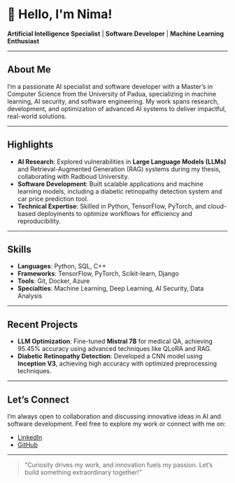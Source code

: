 # 👋 Hello, I'm Nima!

**Artificial Intelligence Specialist** | **Software Developer** | **Machine Learning Enthusiast**

---

## About Me
I’m a passionate AI specialist and software developer with a Master’s in Computer Science from the University of Padua, specializing in machine learning, AI security, and software engineering. My work spans research, development, and optimization of advanced AI systems to deliver impactful, real-world solutions.

---

## Highlights
- **AI Research**: Explored vulnerabilities in **Large Language Models (LLMs)** and Retrieval-Augmented Generation (RAG) systems during my thesis, collaborating with Radboud University.
- **Software Development**: Built scalable applications and machine learning models, including a diabetic retinopathy detection system and car price prediction tool.
- **Technical Expertise**: Skilled in Python, TensorFlow, PyTorch, and cloud-based deployments to optimize workflows for efficiency and reproducibility.

---

## Skills
- **Languages**: Python, SQL, C++
- **Frameworks**: TensorFlow, PyTorch, Scikit-learn, Django
- **Tools**: Git, Docker, Azure
- **Specialties**: Machine Learning, Deep Learning, AI Security, Data Analysis

---

## Recent Projects
- **LLM Optimization**: Fine-tuned **Mistral 7B** for medical QA, achieving 95.45% accuracy using advanced techniques like QLoRA and RAG.
- **Diabetic Retinopathy Detection**: Developed a CNN model using **Inception V3**, achieving high accuracy with optimized preprocessing techniques.

---

## Let’s Connect
I’m always open to collaboration and discussing innovative ideas in AI and software development. Feel free to explore my work or connect with me on:

- [LinkedIn](https://linkedin.com/in/nima-daryabar)
- [GitHub](https://github.com/nimad70)

---

> “Curiosity drives my work, and innovation fuels my passion. Let’s build something extraordinary together!”





<!--- <h1 align="center">👋 Hello, I'm Nima!</h1>

<p align="center">
  <em>Artificial Intelligence Specialist | Software Developer | Machine Learning Enthusiast</em>
</p>

---

### 👨‍💻 About Me
I am an **Artificial Intelligence Specialist** and **Software Developer** with a passion for innovation, solving complex challenges, and building impactful solutions. With a solid academic background and hands-on experience, I bring a unique blend of research and development skills to the world of AI and software engineering.

---

### 🌟 Highlights About Me
- 🎓 **Master’s in Computer Science** (University of Padua): My thesis focused on uncovering vulnerabilities in **Large Language Models (LLMs)** through poisoned vector databases in **Retrieval-Augmented Generation (RAG)** systems.
- 🔬 **AI Researcher**: Investigated AI security, backdoor attacks, and data poisoning during my internship at Radboud University.
- 💻 **Software Developer**: Built full-stack applications and machine learning models that drive real-world results, including a second-hand car price prediction system and diabetic retinopathy detection.

---

### 🌟 Areas of Interest
- **Machine Learning & Deep Learning**: Crafting intelligent models for real-world applications.
- **Large Language Models (LLMs)**: Enhancing language-based AI systems with optimized performance.
- **AI & LLM Vulnerabilities**: Pioneering secure and robust AI systems.
- **Data-Driven Application Development**: Harnessing insights to build impactful software solutions.
- **Software Development**: Delivering scalable, efficient, and user-friendly applications.

---

### 🛠️ Skills & Technologies

#### **Programming Languages**
<p>
  <img src="https://img.shields.io/badge/Python-ffffff?style=for-the-badge&logo=python&logoColor=3776AB" alt="Python">
  <img src="https://img.shields.io/badge/C++-ffffff?style=for-the-badge&logo=cplusplus&logoColor=00599C" alt="C++">
  <img src="https://img.shields.io/badge/SQL-ffffff?style=for-the-badge&logo=mysql&logoColor=4479A1" alt="SQL">
</p>

#### **Frameworks & Libraries**
<p>
  <img src="https://img.shields.io/badge/TensorFlow-ffffff?style=for-the-badge&logo=tensorflow&logoColor=FF6F00" alt="TensorFlow">
  <img src="https://img.shields.io/badge/PyTorch-ffffff?style=for-the-badge&logo=pytorch&logoColor=EE4C2C" alt="PyTorch">
  <img src="https://img.shields.io/badge/Scikit--learn-ffffff?style=for-the-badge&logo=scikit-learn&logoColor=F7931E" alt="Scikit-learn">
  <img src="https://img.shields.io/badge/Keras-ffffff?style=for-the-badge&logo=keras&logoColor=D00000" alt="Keras">
</p>

#### **Tools & Technologies**
<p>
  <img src="https://img.shields.io/badge/Git-ffffff?style=for-the-badge&logo=git&logoColor=F05032" alt="Git">
  <img src="https://img.shields.io/badge/Docker-ffffff?style=for-the-badge&logo=docker&logoColor=2496ED" alt="Docker">
  <img src="https://img.shields.io/badge/LaTeX-ffffff?style=for-the-badge&logo=latex&logoColor=008080" alt="LaTeX">
  <img src="https://img.shields.io/badge/Azure-ffffff?style=for-the-badge&logo=microsoft-azure&logoColor=0078D4" alt="Azure">
</p>

#### **Data Analysis**
<p>
  <img src="https://img.shields.io/badge/Pandas-ffffff?style=for-the-badge&logo=pandas&logoColor=150458" alt="Pandas">
  <img src="https://img.shields.io/badge/NumPy-ffffff?style=for-the-badge&logo=numpy&logoColor=013243" alt="NumPy">
  <img src="https://img.shields.io/badge/MATLAB-ffffff?style=for-the-badge&logo=Mathworks&logoColor=0076A8" alt="MATLAB">
</p>

---

### 🚀 Recent Projects
- **Diabetic Retinopathy Detection**: Developed a CNN-based model using **Inception V3** to classify the severity of diabetic retinopathy, achieving high accuracy through advanced preprocessing techniques.
- **LLM Optimization in Healthcare**: Fine-tuned **Mistral 7B** to improve question-answering systems in the medical domain, ensuring more accurate and relevant responses.

---

### 🤝 Let’s Connect!
I’m always excited to collaborate on innovative projects or discuss emerging trends in AI and software development. Feel free to reach out or explore my work:
<p align="center">
  <a href="https://linkedin.com/in/nima-daryabar" target="_blank"><strong>LinkedIn</strong></a> | 
  <a href="https://github.com/nimad70" target="_blank"><strong>GitHub</strong></a>
</p>
<!-- - **[LinkedIn](https://linkedin.com/in/nima-daryabar)**
- **[GitHub](https://github.com/nimad70)**

---

<p align="center"><em>"Curiosity drives my work, and innovation fuels my passion. Let's build something extraordinary together!"</em></p>
--->




<!---<h1 align="center">👋 Hello, I'm Nima!</h1>

<p align="center">
  <em>Artificial Intelligence Specialist | Software Developer | Machine Learning Enthusiast</em>
</p>

---

### 👨‍💻 About Me
I am an **AI enthusiast** and **Software Developer** passionate about tackling complex challenges through code and innovation. With a Master’s degree in Computer Science from the **University of Padua**, I’ve specialized in **AI security** and **machine learning**. My research focused on uncovering vulnerabilities in Large Language Models (LLMs) through poisoned vector databases in Retrieval-Augmented Generation (RAG)--based systems. Beyond research, I’ve worked on impactful projects across machine learning, data analysis, and full-stack development, always striving to blend creativity with cutting-edge technology.

---

<p align="center">
  <img src="me.webp" alt="Nima immersed in AI work" width="600">
</p>

<p align="center">
  <em>That's me in my natural habitat: surrounded by neural networks, Python, and a big cup of coffee! ☕</em>
</p>

---

### 🌟 Professional Interests
- **Machine Learning & Deep Learning**: Crafting models that drive intelligent solutions.
- **Large Language Models**: Enhancing language-based systems to deliver powerful, contextual responses.
- **AI & LLM Vulnerabilities**: Ensuring secure and robust AI systems by addressing critical vulnerabilities.
- **Data-Driven Application Development**: Building impactful applications powered by actionable insights.
- **Software Development**: Developing scalable and efficient software solutions that meet diverse user needs.

---

### 🛠️ Skills & Technologies

<div align="center">
  <table>
    <tr>
      <td align="center" width="150">
        <a href="https://www.python.org/" target="_blank">
          <img src="https://img.shields.io/badge/Python-3776AB?style=for-the-badge&logo=python&logoColor=white" alt="Python" />
        </a>
      </td>
      <td align="center" width="150">
        <a href="https://isocpp.org/" target="_blank">
          <img src="https://img.shields.io/badge/C++-00599C?style=for-the-badge&logo=cplusplus&logoColor=white" alt="C++" />
        </a>
      </td>
      <td align="center" width="150">
        <a href="https://www.mysql.com/" target="_blank">
          <img src="https://img.shields.io/badge/SQL-4479A1?style=for-the-badge&logo=mysql&logoColor=white" alt="SQL" />
        </a>
      </td>
    </tr>
    <tr>
      <td align="center" width="150">
        <a href="https://www.tensorflow.org/" target="_blank">
          <img src="https://img.shields.io/badge/TensorFlow-FF6F00?style=for-the-badge&logo=tensorflow&logoColor=white" alt="TensorFlow" />
        </a>
      </td>
      <td align="center" width="150">
        <a href="https://pytorch.org/" target="_blank">
          <img src="https://img.shields.io/badge/PyTorch-EE4C2C?style=for-the-badge&logo=pytorch&logoColor=white" alt="PyTorch" />
        </a>
      </td>
      <td align="center" width="150">
        <a href="https://scikit-learn.org/" target="_blank">
          <img src="https://img.shields.io/badge/Scikit--learn-F7931E?style=for-the-badge&logo=scikit-learn&logoColor=white" alt="Scikit-learn" />
        </a>
      </td>
    </tr>
    <tr>
      <td align="center" width="150">
        <a href="https://www.docker.com/" target="_blank">
          <img src="https://img.shields.io/badge/Docker-2496ED?style=for-the-badge&logo=docker&logoColor=white" alt="Docker" />
        </a>
      </td>
      <td align="center" width="150">
        <a href="https://www.latex-project.org/" target="_blank">
          <img src="https://img.shields.io/badge/LaTeX-008080?style=for-the-badge&logo=latex&logoColor=white" alt="LaTeX" />
        </a>
      </td>
      <td align="center" width="150">
        <a href="https://azure.microsoft.com/" target="_blank">
          <img src="https://img.shields.io/badge/Azure-0078D4?style=for-the-badge&logo=microsoft-azure&logoColor=white" alt="Azure" />
        </a>
      </td>
    </tr>
    <tr>
      <td align="center" width="150">
        <a href="https://pandas.pydata.org/" target="_blank">
          <img src="https://img.shields.io/badge/Pandas-150458?style=for-the-badge&logo=pandas&logoColor=white" alt="Pandas" />
        </a>
      </td>
      <td align="center" width="150">
        <a href="https://numpy.org/" target="_blank">
          <img src="https://img.shields.io/badge/NumPy-013243?style=for-the-badge&logo=numpy&logoColor=white" alt="NumPy" />
        </a>
      </td>
      <td align="center" width="150">
        <a href="https://www.mathworks.com/products/matlab.html" target="_blank">
          <img src="https://img.shields.io/badge/MATLAB-0076A8?style=for-the-badge&logo=Mathworks&logoColor=white" alt="MATLAB" />
        </a>
      </td>
    </tr>
  </table>
</div>





### 🛠️ Skills & Technologies

#### 🖥️ Programming Languages
- **Python** 🐍
- **C++** 🚀
- **SQL** 🗄️

#### 📚 Frameworks & Libraries
- **TensorFlow** 🔶
- **PyTorch** 🔥
- **Scikit-learn** 📊
- **Keras** 📈

#### 🛠 Tools & Technologies
- **Git** 🧑‍💻
- **Docker** 🐳
- **LaTeX** ✍️
- **Azure** ☁️

#### 📊 Data Analysis
- **Pandas** 🐼
- **NumPy** 🔢
- **MATLAB** 📐


### 🛠️ Skills & Technologies

<table>
  <tr>
    <td align="center" width="96">
      <img src="https://cdn.jsdelivr.net/gh/devicons/devicon/icons/python/python-original.svg" alt="Python" width="48" height="48" />
      <br><b>Python</b>
    </td>
    <td align="center" width="96">
      <img src="https://cdn.jsdelivr.net/gh/devicons/devicon/icons/cplusplus/cplusplus-original.svg" alt="C++" width="48" height="48" />
      <br><b>C++</b>
    </td>
    <td align="center" width="96">
      <img src="https://cdn.jsdelivr.net/gh/devicons/devicon/icons/sqlite/sqlite-original.svg" alt="SQL" width="48" height="48" />
      <br><b>SQL</b>
    </td>
    <td align="center" width="96">
      <img src="https://cdn.jsdelivr.net/gh/devicons/devicon/icons/tensorflow/tensorflow-original.svg" alt="TensorFlow" width="48" height="48" />
      <br><b>TensorFlow</b>
    </td>
  </tr>
  <tr>
    <td align="center" width="96">
      <img src="https://cdn.jsdelivr.net/gh/devicons/devicon/icons/pytorch/pytorch-original.svg" alt="PyTorch" width="48" height="48" />
      <br><b>PyTorch</b>
    </td>
    <td align="center" width="96">
      <img src="https://cdn.jsdelivr.net/gh/devicons/devicon/icons/docker/docker-original.svg" alt="Docker" width="48" height="48" />
      <br><b>Docker</b>
    </td>
    <td align="center" width="96">
      <img src="https://cdn.jsdelivr.net/gh/devicons/devicon/icons/latex/latex-original.svg" alt="LaTeX" width="48" height="48" />
      <br><b>LaTeX</b>
    </td>
    <td align="center" width="96">
      <img src="https://cdn.jsdelivr.net/gh/devicons/devicon/icons/azure/azure-original.svg" alt="Azure" width="48" height="48" />
      <br><b>Azure</b>
    </td>
  </tr>
</table>




### 🛠️ Skills & Technologies

<div align="center">
  <img src="https://cdn.jsdelivr.net/gh/devicons/devicon/icons/python/python-original.svg" alt="Python" width="48" height="48" />
  <img src="https://cdn.jsdelivr.net/gh/devicons/devicon/icons/cplusplus/cplusplus-original.svg" alt="C++" width="48" height="48" />
  <img src="https://cdn.jsdelivr.net/gh/devicons/devicon/icons/sqlite/sqlite-original.svg" alt="SQL" width="48" height="48" />
  <img src="https://cdn.jsdelivr.net/gh/devicons/devicon/icons/tensorflow/tensorflow-original.svg" alt="TensorFlow" width="48" height="48" />
  <img src="https://cdn.jsdelivr.net/gh/devicons/devicon/icons/pytorch/pytorch-original.svg" alt="PyTorch" width="48" height="48" />
  <img src="https://cdn.jsdelivr.net/gh/devicons/devicon/icons/docker/docker-original.svg" alt="Docker" width="48" height="48" />
  <img src="https://cdn.jsdelivr.net/gh/devicons/devicon/icons/latex/latex-original.svg" alt="LaTeX" width="48" height="48" />
  <img src="https://cdn.jsdelivr.net/gh/devicons/devicon/icons/azure/azure-original.svg" alt="Azure" width="48" height="48" />
</div>

<p align="center">
<b>Languages:</b> Python, C++, SQL <br>
<b>Frameworks:</b> TensorFlow, PyTorch <br>
<b>Tools:</b> Docker, LaTeX, Azure
</p>


---

### 🚀 Recent Projects

- **Diabetic Retinopathy Detection**: Developed a model using **Inception V3 CNN** to classify diabetic retinopathy severity based on retina images, implementing preprocessing techniques to enhance accuracy.
  
- **LLM Optimization in Healthcare**: Fine-tuned a **Mistral 7B model** to improve domain-specific question-answering systems in the medical field, achieving better accuracy and relevance for inquiries.

---

### 🤝 Let's Connect!
<p align="center">
  <a href="https://linkedin.com/in/nima-daryabar" target="_blank"><strong>LinkedIn</strong></a> | 
  <a href="https://github.com/nimad70" target="_blank"><strong>GitHub</strong></a>
</p>

---

<p align="center"><em>"Innovation lies at the intersection of curiosity and dedication. Let's shape the future of technology together!"</em></p>







<!---<h1 align="center">👋 Hello, I'm Nima! 👋</h1>

<p align="center">
  <em>Artificial Intelligence Specialist | Software Developer | Machine Learning Enthusiast</em>
</p>

---

### 👨‍💻 About Me
I'm a passionate **AI enthusiast** and **Software Developer** with a love for tackling complex problems through code. I hold a Master’s degree in Computer Science from the **University of Padua**, where I focused my research on **AI security** and **machine learning**. My thesis explored vulnerabilities in Large Language Models (LLMs) through poisoned vector databases in RAG-based systems, and I've since worked on projects across machine learning, data analysis, and full-stack development.

---

<p align="center">
  <img src="me.webp" alt="Nima immersed in AI work" width="600">
</p>

<p align="center">
  <em>That's me in my natural habitat: surrounded by neural networks, Python, and a big cup of coffee! ☕</em>
</p>

---

### 🌟 Areas of Interest
- Machine Learning & Deep Learning
- AI Security & LLM Vulnerabilities
- Data-Driven Application Development
- Full-Stack Development

---

### 🛠️ Skills & Technologies

#### 🖥️ Programming Languages
- **Python** 🐍
- **C++** 🚀
- **SQL** 🗄️

#### 📚 Frameworks & Libraries
- **TensorFlow** 🔶
- **PyTorch** 🔥
- **Scikit-learn** 📊
- **Keras** 📈

#### 🛠 Tools & Technologies
- **Git** 🧑‍💻
- **Docker** 🐳
- **LaTeX** ✍️
- **Azure** ☁️

#### 📊 Data Analysis
- **Pandas** 🐼
- **NumPy** 🔢
- **MATLAB** 📐

---

### 🚀 Recent Projects

- **Diabetic Retinopathy Detection**: Developed a model using **Inception V3 CNN** to classify diabetic retinopathy severity based on retina images, enhancing accuracy through preprocessing techniques.
  
- **LLM Optimization in Healthcare**: Fine-tuned a **Mistral 7B model** to improve question-answering systems in the medical field, achieving better accuracy and relevance for domain-specific inquiries.

---

### 🤝 Let's Connect!
- **LinkedIn**: [nima-daryabar](https://linkedin.com/in/nima-daryabar)
- **GitHub**: [nimad70](https://github.com/nimad70)

---

<p align="center"><em>"Curiosity drives my work, and innovation fuels my passion. Let's collaborate and build something amazing!"</em></p>






<!---<h1 align="center">👋 Hello, I'm Nima!</h1>

<p align="center">
  <em>Artificial Intelligence Specialist | Software Developer | Machine Learning Enthusiast</em>
</p>

---

### 👨‍💻 About Me
I'm a passionate **AI enthusiast** and **Software Developer** with a love for tackling complex problems through code. I hold a Master’s degree in Computer Science from the **University of Padua**, where I focused my research on **AI security** and **machine learning**. My thesis explored vulnerabilities in Large Language Models (LLMs) through poisoned vector databases in RAG-based systems, and I've since worked on projects across machine learning, data analysis, and full-stack development.

---

### 🌟 Areas of Interest
- **Machine Learning & Deep Learning**
- **Large Language Models**
- **AI & LLM Vulnerabilities**
- **Data-Driven Application Development**
- **Software Development**

---

### 🛠️ Skills & Technologies

#### 🖥️ Programming Languages
- **Python** 🐍
- **C++** 🚀
- **SQL** 🗄️

#### 📚 Frameworks & Libraries
- **TensorFlow** 🔶
- **PyTorch** 🔥
- **Scikit-learn** 📊
- **Keras** 📈

#### 🛠 Tools & Technologies
- **Git** 🧑‍💻
- **Docker** 🐳
- **LaTeX** ✍️
- **Azure** ☁️

#### 📊 Data Analysis
- **Pandas** 🐼
- **NumPy** 🔢
- **MATLAB** 📐

---

### 🚀 Recent Projects

- **Diabetic Retinopathy Detection**: Developed a model using **Inception V3 CNN** to classify diabetic retinopathy severity based on retina images, enhancing accuracy through preprocessing techniques.
  
- **LLM Optimization in Healthcare**: Fine-tuned a **Mistral 7B model** to improve question-answering systems in the medical field, achieving better accuracy and relevance for domain-specific inquiries.

---

### 🤝 Let's Connect!
- **LinkedIn**: [nima-daryabar](https://linkedin.com/in/nima-daryabar)
- **GitHub**: [nimad70](https://github.com/nimad70)

---

<p align="center"><em>"Curiosity drives my work, and innovation fuels my passion. Let's collaborate and build something amazing!"</em></p>
--->






<!---<h1 align="center">👋 Hello, I'm Nima! 👋</h1>

<p align="center">
  <em>Artificial Intelligence Specialist | Software Developer | Machine Learning Enthusiast</em>
</p>

---

### 👨‍💻 About Me
I'm a passionate **AI enthusiast** and **Software Developer** with a love for tackling complex problems through code. I hold a Master’s degree in Computer Science from the **University of Padua**, where I focused my research on **AI security** and **machine learning**. My thesis explored vulnerabilities in Large Language Models (LLMs) through poisoned vector databases in RAG-based systems, and I've since worked on projects across machine learning, data analysis, and full-stack development.

---

### 🌟 Areas of Interest
- **Machine Learning & Deep Learning**
- **Large Language Models**
- **AI & LLM Vulnerabilities**
- **Data-Driven Application Development**
- **Software Development**

---

### 🛠️ Skills & Technologies

#### 🖥️ Programming Languages
<p>
  <img src="https://img.shields.io/badge/Python-3776AB?style=for-the-badge&logo=python&logoColor=white" alt="Python">
  <img src="https://img.shields.io/badge/C++-00599C?style=for-the-badge&logo=cplusplus&logoColor=white" alt="C++">
  <img src="https://img.shields.io/badge/SQL-4479A1?style=for-the-badge&logo=postgresql&logoColor=white" alt="SQL">
</p>

#### 📚 Frameworks & Libraries
<p>
  <img src="https://img.shields.io/badge/TensorFlow-FF6F00?style=for-the-badge&logo=tensorflow&logoColor=white" alt="TensorFlow">
  <img src="https://img.shields.io/badge/PyTorch-EE4C2C?style=for-the-badge&logo=pytorch&logoColor=white" alt="PyTorch">
  <img src="https://img.shields.io/badge/Scikit--learn-F7931E?style=for-the-badge&logo=scikit-learn&logoColor=white" alt="Scikit-learn">
  <img src="https://img.shields.io/badge/Keras-D00000?style=for-the-badge&logo=keras&logoColor=white" alt="Keras">
</p>

#### 🛠 Tools & Technologies
<p>
  <img src="https://img.shields.io/badge/Git-F05032?style=for-the-badge&logo=git&logoColor=white" alt="Git">
  <img src="https://img.shields.io/badge/Docker-2496ED?style=for-the-badge&logo=docker&logoColor=white" alt="Docker">
  <img src="https://img.shields.io/badge/LATEX-008080?style=for-the-badge&logo=latex&logoColor=white" alt="LaTeX">
  <img src="https://img.shields.io/badge/Azure-0078D4?style=for-the-badge&logo=microsoft-azure&logoColor=white" alt="Azure">
</p>

#### 📊 Data Analysis
<p>
  <img src="https://img.shields.io/badge/Pandas-150458?style=for-the-badge&logo=pandas&logoColor=white" alt="Pandas">
  <img src="https://img.shields.io/badge/NumPy-013243?style=for-the-badge&logo=numpy&logoColor=white" alt="NumPy">
  <img src="https://img.shields.io/badge/MATLAB-0076A8?style=for-the-badge&logo=Mathworks&logoColor=white" alt="MATLAB">
</p>

---

### 🚀 Recent Projects

- **Diabetic Retinopathy Detection**: Developed a model using **Inception V3 CNN** to classify diabetic retinopathy severity based on retina images, enhancing accuracy through preprocessing techniques.
  
- **LLM Optimization in Healthcare**: Fine-tuned a **Mistral 7B model** to improve question-answering systems in the medical field, achieving better accuracy and relevance for domain-specific inquiries.

---

### 🤝 Let's Connect!
<p>
  <a href="https://linkedin.com/in/nima-daryabar"><img src="https://img.shields.io/badge/LinkedIn-0A66C2?style=for-the-badge&logo=linkedin&logoColor=white" alt="LinkedIn"></a>
  <a href="https://github.com/nimad70"><img src="https://img.shields.io/badge/GitHub-181717?style=for-the-badge&logo=github&logoColor=white" alt="GitHub"></a>
</p>

---

<p align="center"><em>"Curiosity drives my work, and innovation fuels my passion. Let's collaborate and build something amazing!"</em></p>

--->


<!---# 👋 Hello, I'm Nima!

I'm an **Artificial Intelligence enthusiast** and **Software Developer** with a passion for solving complex problems through code. With a Master's degree in Computer Science from the University of Padua, I've focused my academic journey on **AI security** and **machine learning** innovation. Recently, I worked on exposing vulnerabilities in Large Language Models (LLMs) using poisoned vector databases in RAG-based systems as part of my thesis. My journey has taken me from freelance projects to research internships, always driven by a love for pushing the boundaries of technology.

### 💡 My Interests:
- Machine Learning & Deep Learning
- AI & LLM Vulnerabilities
- Data-Driven Application Development
- Large Language Models

### 🛠 Skills:
#### Programming Languages:
![Python](https://img.shields.io/badge/Python-3776AB?style=for-the-badge&logo=python&logoColor=white)
![C++](https://img.shields.io/badge/C++-00599C?style=for-the-badge&logo=cplusplus&logoColor=white)
![SQL](https://img.shields.io/badge/SQL-4479A1?style=for-the-badge&logo=postgresql&logoColor=white)

#### Frameworks & Libraries:
![TensorFlow](https://img.shields.io/badge/TensorFlow-FF6F00?style=for-the-badge&logo=tensorflow&logoColor=white)
![Scikit-learn](https://img.shields.io/badge/Scikit--learn-F7931E?style=for-the-badge&logo=scikit-learn&logoColor=white)

#### Tools & Technologies:
![Git](https://img.shields.io/badge/Git-F05032?style=for-the-badge&logo=git&logoColor=white)
![Docker](https://img.shields.io/badge/Docker-2496ED?style=for-the-badge&logo=docker&logoColor=white)
![Azure](https://img.shields.io/badge/Azure-0078D4?style=for-the-badge&logo=microsoft-azure&logoColor=white)

#### Data Analysis:
![Pandas](https://img.shields.io/badge/Pandas-150458?style=for-the-badge&logo=pandas&logoColor=white)
![NumPy](https://img.shields.io/badge/NumPy-013243?style=for-the-badge&logo=numpy&logoColor=white)
![MATLAB](https://img.shields.io/badge/MATLAB-0076A8?style=for-the-badge&logo=Mathworks&logoColor=white)

### 🌟 Recent Projects:
- **Diabetic Retinopathy Detection**: Using **Inception V3 CNN**, I developed a model to classify the severity of diabetic retinopathy based on retina images.
- **LLM Optimization in Healthcare**: Fine-tuned a **Mistral 7B model** to improve question-answering systems in the medical field, enhancing accuracy and relevance.

### 🤝 Let's Connect!
- **[LinkedIn](https://linkedin.com/in/nima-daryabar)**
- **[GitHub](https://github.com/nimad70)**

*"Curiosity drives my work, and innovation fuels my passion. Let's collaborate and build something amazing!"*
--->



<!--

## Hi there 👋

**nimad70/nimad70** is a ✨ _special_ ✨ repository because its `README.md` (this file) appears on your GitHub profile.

Here are some ideas to get you started:

- 🔭 I’m currently working on ...
- 🌱 I’m currently learning ...
- 👯 I’m looking to collaborate on ...
- 🤔 I’m looking for help with ...
- 💬 Ask me about ...
- 📫 How to reach me: ...
- 😄 Pronouns: ...
- ⚡ Fun fact: ...
-->
